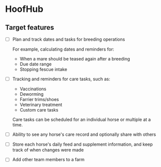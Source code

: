 # HoofHub

## Target features

- [ ] Plan and track dates and tasks for breeding operations

  For example, calculating dates and reminders for:

  - When a mare should be teased again after a breeding
  - Due date range
  - Stopping fescue intake

- [ ] Tracking and reminders for care tasks, such as:

  - Vaccinations
  - Deworming
  - Farrier trims/shoes
  - Veterinary treatment
  - Custom care tasks

  Care tasks can be scheduled for an individual horse or multiple at a time.

- [ ] Ability to see any horse's care record and optionally share with others
- [ ] Store each horse's daily feed and supplement information, and keep track of when changes were made
- [ ] Add other team members to a farm
